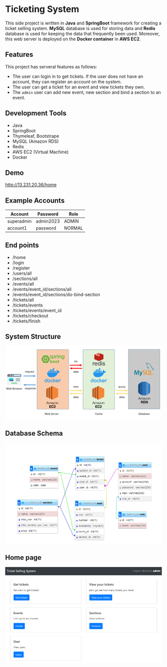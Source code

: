 # Ticketing System

This side project is written in **Java** and **SpringBoot** framework for creating a ticket selling system. 
**MySQL** database is used for storing data and **Redis** database is used for keeping the data that frequently been used. Moreover, this web server is deployed on the **Docker container** in **AWS EC2**.

## Features
This project has serveral features as follows:
- The user can login in to get tickets. If the user does not have an account, they can register an account on the system.
- The user can get a ticket for an event and view tickets they own.
- The `admin` user can add new event, new section and bind a section to an event. 

## Development Tools
- Java
- SpringBoot
- Thymeleaf, Bootstrape
- MySQL (Amazon RDS)
- Redis
- AWS EC2 (Virtual Machine)
- Docker

## Demo
http://13.231.20.36/home

## Example Accounts
|Account                |Password               |  Role|
|---                    |-----------------------|-----------------------------|
|superadmin             |admin2023              |ADMIN                        |
|account1               |password               |NORMAL                       |



## End points
- /home
- /login
- /register
- /users/all
- /sections/all
- /events/all
- /events/event_id/sections/all
- /events/event_id/sections/do-bind-section
- /tickets/all
- /tickets/events
- /tickets/events/event_id
- /tickets/checkout
- /tickets/finish

## System Structure
![image](https://github.com/karta88821/ticket-selling-system/blob/main/system-structure.png)

## Database Schema

![image](https://github.com/karta88821/ticket-selling-system/blob/main/db_schema.png.png)

## Home page

![image](https://github.com/karta88821/ticket-selling-system/blob/main/home_page.png.png)
